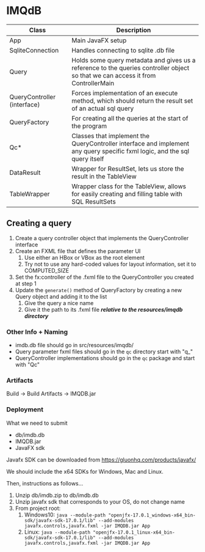 # IMQdB

|Class|Description|
|---|---|
|App|Main JavaFX setup|
|SqliteConnection|Handles connecting to sqlite .db file|
|Query|Holds some query metadata and gives us a reference to the queries controller object so that we can access it from ControllerMain|
|QueryController (interface)|Forces implementation of an execute method, which should return the result set of an actual sql query|
|QueryFactory|For creating all the queries at the start of the program|
|Qc*|Classes that implement the QueryController interface and implement any query specific fxml logic, and the sql query itself|
|DataResult|Wrapper for ResultSet, lets us store the result in the TableView|
|TableWrapper|Wrapper class for the TableView, allows for easily creating and filling table with SQL ResultSets|

## Creating a query

1. Create a query controller object that implements the QueryController interface
2. Create an FXML file that defines the parameter UI
   1. Use either an HBox or VBox as the root element 
   2. Try not to use any hard-coded values for layout information, set it to COMPUTED_SIZE
3. Set the fx:controller of the .fxml file to the QueryController you created at step 1 
4. Update the `generate()` method of QueryFactory by creating a new Query object and adding it to the list
   1. Give the query a nice name
   2. Give it the path to its .fxml file ***relative to the resources/imqdb directory***

### Other Info + Naming

* imdb.db file should go in src/resources/imqdb/
* Query parameter fxml files should go in the `qc` directory start with "q_"
* QueryController implementations should go in the `qc` package and start with "Qc"

### Artifacts

Build -> Build Artifacts -> IMQDB.jar

### Deployment

What we need to submit

* db/imdb.db
* IMQDB.jar
* JavaFX sdk

Javafx SDK can be downloaded from https://gluonhq.com/products/javafx/

We should include the x64 SDKs for Windows, Mac and Linux.

Then, instructions as follows...

1. Unzip db/imdb.zip to db/imdb.db
2. Unzip javafx sdk that corresponds to your OS, do not change name
3. From project root:
   1. Windows10: `java --module-path "openjfx-17.0.1_windows-x64_bin-sdk/javafx-sdk-17.0.1/lib" --add-modules javafx.controls,javafx.fxml -jar IMQDB.jar App`
   2. Linux: `java --module-path "openjfx-17.0.1_linux-x64_bin-sdk/javafx-sdk-17.0.1/lib" --add-modules javafx.controls,javafx.fxml -jar IMQDB.jar App`
